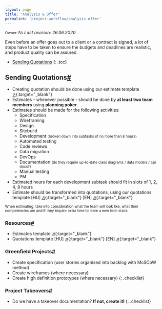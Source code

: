 ```yaml
---
layout: page
title: "Analysis & Offer"
permalink: 'project-workflow/analysis-offer'
---
```

<small class="owner">Owner: BA</small> _Last revision: 26.06.2020_

Even before an offer goes out to a client or a contract is signed, a lot of steps have to be taken to ensure the budgets and deadlines are realistic, and product quality can be assured.

- [Sending Quotations](#sending-quotations)
{: .toc}

## Sending Quotations[#](#sending-quotations)
- Creating quotation should be done using our estimate template [&#x2197;](http://bit.ly/2n1bRmu){:target="_blank"}
- Estimates - whenever possible -  should be done by **at least two team members** using **planning poker**.
- Estimates should be made for the following activities:
    - Specification
    - Wireframing
    - Design
    - Sitebuild    
    - Development <small>(broken down into subtasks of no more than 8 hours)</small>    
    - Automated testing    
    - Code reviews
    - Data migration
    - DevOps    
    - Documentation <small>(do they require up-to-date class diagrams / data models / api docs?)</small>
    - Manual testing
    - PM
- Estimated hours for each development subtask should fit in slots of 1, 2, 4, 8 hours
- Estimate should be transformed into quotations, using our quotations template [HU] [&#x2197;](http://bit.ly/2m6noAS){:target="_blank"} [EN] [&#x2197;](http://bit.ly/2mZakxp){:target="_blank"}

<small class="note">When estimating, take into consideration what the team will look like, what their competencies are and if they require extra time to learn a new tech stack.</small>
  
### Resources[#](#sending-quotations-resources)
- Estimates template [&#x2197;](http://bit.ly/2n1bRmu){:target="_blank"}
- Quotations template  [HU] [&#x2197;](http://bit.ly/2m6noAS){:target="_blank"} [EN] [&#x2197;](http://bit.ly/2mZakxp){:target="_blank"}

### Greenfield Projects[#](#sending-quotations-greenfield-projects)
- Create specification (user stories organised into backlog with MoSCoW method)
- Create wireframes (where necessary)
- Create high definition prototypes (where necessary)
{: .checklist}

### Project Takeovers[#](#sending-quotations-project-takeovers)
- Do we have a takeover documentation? **If not, create it!**
{: .checklist}
